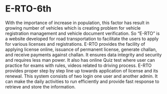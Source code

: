# E-RTO-6th
With the importance of increase in population, this factor has result in growing number of vehicles which is creating problem for vehicle registration
management and vehicle document verification. So “E-RTO” is a website developed for road transportation to facilitate the users to apply for various licenses and registrations. E-RTO provides the facility of applying license online, issuance of permanent license, generate challan, and receive payments against challan. It ensures data integrity and security and requires less man power. It also has online Quiz test where user can practice for exams with rules, videos related to driving process. E-RTO provides proper step by step line up towards application of license and its renewal. This system consists of two login one user and another admin. It can make the daily activities to run efficiently and provide fast response to retrieve and store the information.
